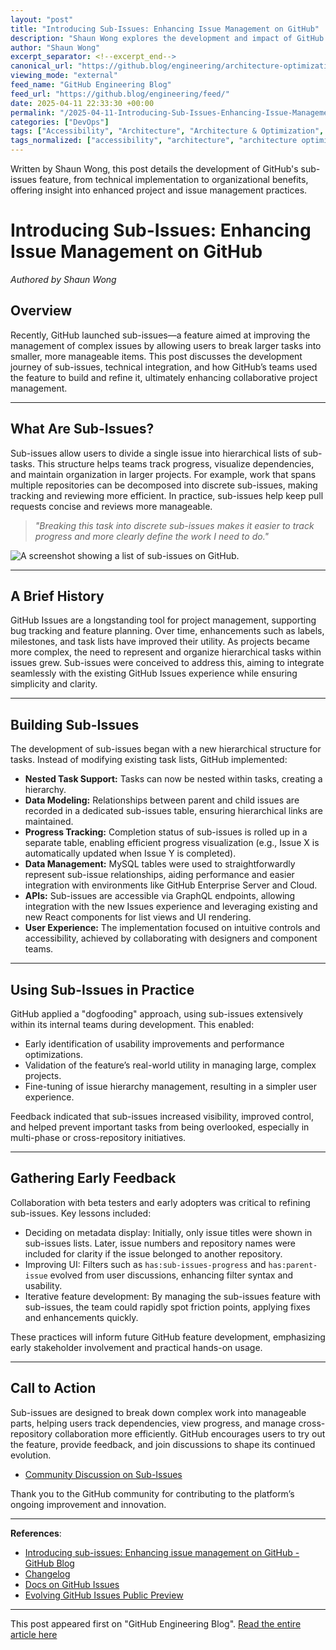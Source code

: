 ```yaml
---
layout: "post"
title: "Introducing Sub-Issues: Enhancing Issue Management on GitHub"
description: "Shaun Wong explores the development and impact of GitHub's new sub-issues feature. The post outlines how sub-issues were built, their technical design, the role of internal feedback, and the benefits for collaborative project management and progress tracking."
author: "Shaun Wong"
excerpt_separator: <!--excerpt_end-->
canonical_url: "https://github.blog/engineering/architecture-optimization/introducing-sub-issues-enhancing-issue-management-on-github/"
viewing_mode: "external"
feed_name: "GitHub Engineering Blog"
feed_url: "https://github.blog/engineering/feed/"
date: 2025-04-11 22:33:30 +00:00
permalink: "/2025-04-11-Introducing-Sub-Issues-Enhancing-Issue-Management-on-GitHub.html"
categories: ["DevOps"]
tags: ["Accessibility", "Architecture", "Architecture & Optimization", "Beta Feedback", "Development Process", "DevOps", "Dogfooding", "Engineering", "GitHub Issues", "GraphQL", "Hierarchical Tasks", "How GitHub Builds GitHub", "Issue Tracking", "MySQL", "News", "Project Management", "React", "Software Engineering", "Sub Issues", "Workflow Optimization"]
tags_normalized: ["accessibility", "architecture", "architecture optimization", "beta feedback", "development process", "devops", "dogfooding", "engineering", "github issues", "graphql", "hierarchical tasks", "how github builds github", "issue tracking", "mysql", "news", "project management", "react", "software engineering", "sub issues", "workflow optimization"]
---
```


Written by Shaun Wong, this post details the development of GitHub's sub-issues feature, from technical implementation to organizational benefits, offering insight into enhanced project and issue management practices.<!--excerpt_end-->

# Introducing Sub-Issues: Enhancing Issue Management on GitHub

*Authored by Shaun Wong*

## Overview

Recently, GitHub launched sub-issues—a feature aimed at improving the management of complex issues by allowing users to break larger tasks into smaller, more manageable items. This post discusses the development journey of sub-issues, technical integration, and how GitHub’s teams used the feature to build and refine it, ultimately enhancing collaborative project management.

---

## What Are Sub-Issues?

Sub-issues allow users to divide a single issue into hierarchical lists of sub-tasks. This structure helps teams track progress, visualize dependencies, and maintain organization in larger projects. For example, work that spans multiple repositories can be decomposed into discrete sub-issues, making tracking and reviewing more efficient. In practice, sub-issues help keep pull requests concise and reviews more manageable.

> *"Breaking this task into discrete sub-issues makes it easier to track progress and more clearly define the work I need to do."*

![A screenshot showing a list of sub-issues on GitHub.](https://github.blog/wp-content/uploads/2025/04/sub-issues.png?resize=1024%2C388)

---

## A Brief History

GitHub Issues are a longstanding tool for project management, supporting bug tracking and feature planning. Over time, enhancements such as labels, milestones, and task lists have improved their utility. As projects became more complex, the need to represent and organize hierarchical tasks within issues grew. Sub-issues were conceived to address this, aiming to integrate seamlessly with the existing GitHub Issues experience while ensuring simplicity and clarity.

---

## Building Sub-Issues

The development of sub-issues began with a new hierarchical structure for tasks. Instead of modifying existing task lists, GitHub implemented:

- **Nested Task Support:** Tasks can now be nested within tasks, creating a hierarchy.
- **Data Modeling:** Relationships between parent and child issues are recorded in a dedicated sub-issues table, ensuring hierarchical links are maintained.
- **Progress Tracking:** Completion status of sub-issues is rolled up in a separate table, enabling efficient progress visualization (e.g., Issue X is automatically updated when Issue Y is completed).
- **Data Management:** MySQL tables were used to straightforwardly represent sub-issue relationships, aiding performance and easier integration with environments like GitHub Enterprise Server and Cloud.
- **APIs:** Sub-issues are accessible via GraphQL endpoints, allowing integration with the new Issues experience and leveraging existing and new React components for list views and UI rendering.
- **User Experience:** The implementation focused on intuitive controls and accessibility, achieved by collaborating with designers and component teams.

---

## Using Sub-Issues in Practice

GitHub applied a "dogfooding" approach, using sub-issues extensively within its internal teams during development. This enabled:

- Early identification of usability improvements and performance optimizations.
- Validation of the feature’s real-world utility in managing large, complex projects.
- Fine-tuning of issue hierarchy management, resulting in a simpler user experience.

Feedback indicated that sub-issues increased visibility, improved control, and helped prevent important tasks from being overlooked, especially in multi-phase or cross-repository initiatives.

---

## Gathering Early Feedback

Collaboration with beta testers and early adopters was critical to refining sub-issues. Key lessons included:

- Deciding on metadata display: Initially, only issue titles were shown in sub-issues lists. Later, issue numbers and repository names were included for clarity if the issue belonged to another repository.
- Improving UI: Filters such as `has:sub-issues-progress` and `has:parent-issue` evolved from user discussions, enhancing filter syntax and usability.
- Iterative feature development: By managing the sub-issues feature with sub-issues, the team could rapidly spot friction points, applying fixes and enhancements quickly.

These practices will inform future GitHub feature development, emphasizing early stakeholder involvement and practical hands-on usage.

---

## Call to Action

Sub-issues are designed to break down complex work into manageable parts, helping users track dependencies, view progress, and manage cross-repository collaboration more efficiently. GitHub encourages users to try out the feature, provide feedback, and join discussions to shape its continued evolution.

- [Community Discussion on Sub-Issues](https://github.com/orgs/community/discussions/154148)

Thank you to the GitHub community for contributing to the platform’s ongoing improvement and innovation.

---
**References**:

- [Introducing sub-issues: Enhancing issue management on GitHub - GitHub Blog](https://github.blog/engineering/architecture-optimization/introducing-sub-issues-enhancing-issue-management-on-github/)
- [Changelog](https://github.blog/changelog/)
- [Docs on GitHub Issues](https://docs.github.com/issues)
- [Evolving GitHub Issues Public Preview](https://github.blog/changelog/2025-01-12-evolving-github-issues-public-preview/)

---

This post appeared first on "GitHub Engineering Blog". [Read the entire article here](https://github.blog/engineering/architecture-optimization/introducing-sub-issues-enhancing-issue-management-on-github/)
